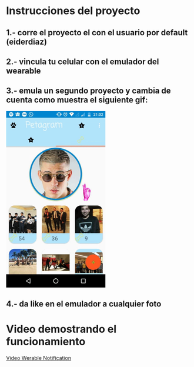# Instrucciones del proyecto

## 1.- corre el proyecto el con el usuario por default (eiderdiaz)
## 2.- vincula tu celular con el emulador del wearable
## 3.- emula un segundo proyecto y cambia de cuenta como muestra el siguiente gif:
<img src="https://github.com/EiderDiaz/Imagen_Corporativa/blob/master/gif_cambiar_cuenta.gif">

## 4.- da like en el emulador a cualquier foto

# Video demostrando el funcionamiento 
[Video Werable Notification](https://youtu.be/PJhU8RQsIvs)


 




